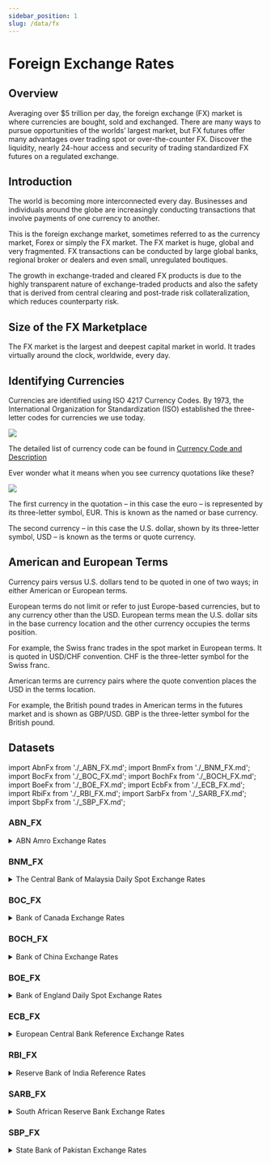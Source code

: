 ```yaml
---
sidebar_position: 1
slug: /data/fx
---
```

Foreign Exchange Rates
======================================

## Overview

Averaging over $5 trillion per day, the foreign exchange (FX) market is where currencies are bought, sold and exchanged. There are many ways to pursue opportunities of the worlds’ largest market, but FX futures offer many advantages over trading spot or over-the-counter FX. Discover the liquidity, nearly 24-hour access and security of trading standardized FX futures on a regulated exchange.

## Introduction

The world is becoming more interconnected every day. Businesses and individuals around the globe are increasingly conducting transactions that involve payments of one currency to another.

This is the foreign exchange market, sometimes referred to as the currency market, Forex or simply the FX market. The FX market is huge, global and very fragmented. FX transactions can be conducted by large global banks, regional broker or dealers and even small, unregulated boutiques.

The growth in exchange-traded and cleared FX products is due to the highly transparent nature of exchange-traded products and also the safety that is derived from central clearing and post-trade risk collateralization, which reduces counterparty risk. 

## Size of the FX Marketplace

The FX market is the largest and deepest capital market in world. It trades virtually around the clock, worldwide, every day.

## Identifying Currencies 

Currencies are identified using ISO 4217 Currency Codes. By 1973, the International Organization for Standardization (ISO) established the three-letter codes for currencies we use today. 

![](/attachments/216367150/216367178.png)

The detailed list of currency code can be found in [Currency Code and Description](/docs/kb/currency)

Ever wonder what it means when you see currency quotations like these?

![](/attachments/216367150/216367166.png)

The first currency in the quotation – in this case the euro – is represented by its three-letter symbol, EUR. This is known as the named or base currency.

The second currency – in this case the U.S. dollar, shown by its three-letter symbol, USD – is known as the terms or quote currency.

## American and European Terms

Currency pairs versus U.S. dollars tend to be quoted in one of two ways; in either American or European terms.

European terms do not limit or refer to just Europe-based currencies, but to any currency other than the USD. European terms mean the U.S. dollar sits in the base currency location and the other currency occupies the terms position.

For example, the Swiss franc trades in the spot market in European terms. It is quoted in USD/CHF convention. CHF is the three-letter symbol for the Swiss franc.

American terms are currency pairs where the quote convention places the USD in the terms location.

For example, the British pound trades in American terms in the futures market and is shown as GBP/USD. GBP is the three-letter symbol for the British pound.

## Datasets
import AbnFx from './_ABN_FX.md';
import BnmFx from './_BNM_FX.md';
import BocFx from './_BOC_FX.md';
import BochFx from './_BOCH_FX.md';
import BoeFx from './_BOE_FX.md';
import EcbFx from './_ECB_FX.md';
import RbiFx from './_RBI_FX.md';
import SarbFx from './_SARB_FX.md';
import SbpFx from './_SBP_FX.md';

### ABN_FX
<details>
<summary>ABN Amro Exchange Rates</summary>
<AbnFx />
</details>

### BNM_FX
<details>
<summary>The Central Bank of Malaysia Daily Spot Exchange Rates</summary>
<BnmFx />
</details>

### BOC_FX
<details>
<summary>Bank of Canada Exchange Rates</summary>
<BocFx />
</details>

### BOCH_FX
<details>
<summary>Bank of China Exchange Rates</summary>
<BochFx />
</details>

### BOE_FX
<details>
<summary>Bank of England Daily Spot Exchange Rates</summary>
<BoeFx />
</details>

### ECB_FX
<details>
<summary>European Central Bank Reference Exchange Rates</summary>
<EcbFx />
</details>

### RBI_FX
<details>
<summary>Reserve Bank of India Reference Rates</summary>
<RbiFx />
</details>

### SARB_FX
<details>
<summary>South African Reserve Bank Exchange Rates</summary>
<SarbFx />
</details>

### SBP_FX
<details>
<summary>State Bank of Pakistan Exchange Rates</summary>
<SbpFx />
</details>